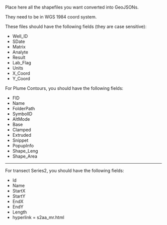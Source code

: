 Place here all the shapefiles you want converted into GeoJSONs.

They need to be in WGS 1984 coord system.

These files should have the following fields (they are case sensitive):

- Well_ID
- SDate
- Matrix
- Analyte
- Result
- Lab_Flag
- Units
- X_Coord
- Y_Coord

For Plume Contours, you should have the following fields:
- FID
- Name
- FolderPath
- SymbolID
- AltMode
- Base
- Clamped
- Extruded
- Snippet
- PopupInfo
- Shape_Leng
- Shape_Area
------------------------------------------------------------------
For transect Series2, you should have the following fields:
- Id
- Name
- StartX
- StartY
- EndX
- EndY
- Length
- hyperlink = s2aa_mr.html